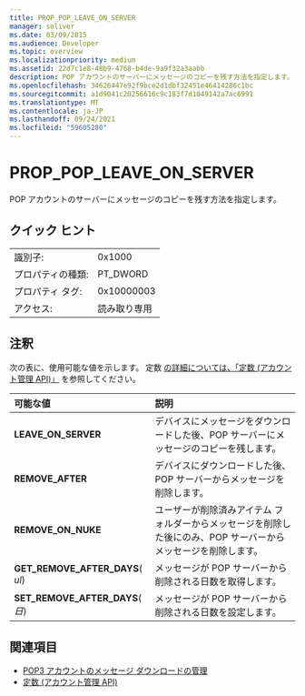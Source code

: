 ```yaml
---
title: PROP_POP_LEAVE_ON_SERVER
manager: soliver
ms.date: 03/09/2015
ms.audience: Developer
ms.topic: overview
ms.localizationpriority: medium
ms.assetid: 22d7c1e8-48b9-4768-b4de-9a9f32a3aabb
description: POP アカウントのサーバーにメッセージのコピーを残す方法を指定します。
ms.openlocfilehash: 34626447e92f9bce2d1dbf32451e46414286c1bc
ms.sourcegitcommit: a1d9041c20256616c9c183f7d1049142a7ac6991
ms.translationtype: MT
ms.contentlocale: ja-JP
ms.lasthandoff: 09/24/2021
ms.locfileid: "59605280"
---
```

# <a name="prop_pop_leave_on_server"></a>PROP_POP_LEAVE_ON_SERVER

POP アカウントのサーバーにメッセージのコピーを残す方法を指定します。
  
## <a name="quick-info"></a>クイック ヒント

|||
|:-----|:-----|
|識別子:  <br/> |0x1000  <br/> |
|プロパティの種類:  <br/> |PT_DWORD  <br/> |
|プロパティ タグ:  <br/> |0x10000003  <br/> |
|アクセス:  <br/> |読み取り専用  <br/> |
   
## <a name="remarks"></a>注釈

次の表に、使用可能な値を示します。 定数 [の詳細については、「定数 (アカウント管理 API)」](constants-account-management-api.md) を参照してください。 
  
|**可能な値**|**説明**|
|:-----|:-----|
|**LEAVE_ON_SERVER** <br/> |デバイスにメッセージをダウンロードした後、POP サーバーにメッセージのコピーを残します。  <br/> |
|**REMOVE_AFTER** <br/> |デバイスにダウンロードした後、POP サーバーからメッセージを削除します。  <br/> |
|**REMOVE_ON_NUKE** <br/> |ユーザーが削除済みアイテム フォルダーからメッセージを削除した後にのみ、POP サーバーからメッセージを削除します。  <br/> |
|**GET_REMOVE_AFTER_DAYS**( _ul_)  <br/> |メッセージが POP サーバーから削除される日数を取得します。  <br/> |
|**SET_REMOVE_AFTER_DAYS**( _日_)  <br/> |メッセージが POP サーバーから削除される日数を設定します。  <br/> |
   
## <a name="see-also"></a>関連項目

- [POP3 アカウントのメッセージ ダウンロードの管理](managing-message-downloads-for-pop3-accounts.md) 
- [定数 (アカウント管理 API)](constants-account-management-api.md)

